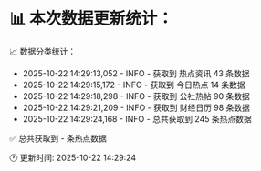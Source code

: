 📊 本次数据更新统计：
==========================

📈 数据分类统计：
- 2025-10-22 14:29:13,052 - INFO - 获取到 热点资讯 43 条数据
- 2025-10-22 14:29:15,172 - INFO - 获取到 今日热点 14 条数据
- 2025-10-22 14:29:18,298 - INFO - 获取到 公社热帖 90 条数据
- 2025-10-22 14:29:21,209 - INFO - 获取到 财经日历 98 条数据
- 2025-10-22 14:29:24,168 - INFO - 总共获取到 245 条热点数据

✅ 总共获取到 - 条热点数据

🕐 更新时间: 2025-10-22 14:29:24

